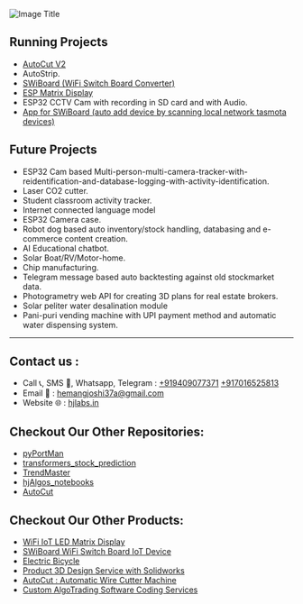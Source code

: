 ![](https://hjlabs.in/wp-content/uploads/2022/05/rainbow-text-1.png "Image Title")

## Running Projects 
- [AutoCut V2](https://github.com/hemangjoshi37a/AutoCut)
- AutoStrip.
- [SWiBoard (WiFi Switch Board Converter)](https://github.com/hemangjoshi37a/SWiBoard)
- [ESP Matrix Display](https://hjlabs.in/product/wifi-iot-led-display)
- ESP32 CCTV Cam with recording in SD card and with Audio.
- [App for SWiBoard (auto add device by scanning local network tasmota devices)](https://github.com/hemangjoshi37a/SWiBoard)

## Future Projects 
- ESP32 Cam based Multi-person-multi-camera-tracker-with-reidentification-and-database-logging-with-activity-identification.
- Laser CO2 cutter.
- Student classroom activity tracker.
- Internet connected language model
- ESP32 Camera case.
- Robot dog based auto inventory/stock handling, databasing and e-commerce content creation.
- AI Educational chatbot.
- Solar Boat/RV/Motor-home.
- Chip manufacturing.
- Telegram message based auto backtesting against old stockmarket data.
- Photogrametry web API for creating 3D plans for real estate brokers.
- Solar peliter water desalination module
- Pani-puri vending machine with UPI payment method and automatic water dispensing system.




----------------------------------
## Contact us :
- Call 📞, SMS 💬, Whatsapp, Telegram : [+919409077371](tel:+919409077371)  [+917016525813](tel:+917016525813)
- Email 📧 : hemangjoshi37a@gmail.com
- Website 🌐 : [hjlabs.in](https://hjlabs.in)

## Checkout Our Other Repositories:
- [pyPortMan](https://github.com/hemangjoshi37a/pyPortMan)
- [transformers_stock_prediction](https://github.com/hemangjoshi37a/transformers_stock_prediction)
- [TrendMaster](https://github.com/hemangjoshi37a/TrendMaster)
- [hjAlgos_notebooks](https://github.com/hemangjoshi37a/hjAlgos_notebooks)
- [AutoCut](https://github.com/hemangjoshi37a/AutoCut)

## Checkout Our Other Products:
- [WiFi IoT LED Matrix Display](https://hjlabs.in/product/wifi-iot-led-display)
- [SWiBoard WiFi Switch Board IoT Device](https://hjlabs.in/product/swiboard-wifi-switch-board-iot-device)
- [Electric Bicycle](https://hjlabs.in/product/electric-bicycle)
- [Product 3D Design Service with Solidworks](https://hjlabs.in/product/product-3d-design-with-solidworks/)
- [AutoCut : Automatic Wire Cutter Machine](https://hjlabs.in/product/automatic-wire-cutter-machine/)
- [Custom AlgoTrading Software Coding Services](https://hjlabs.in/product/custom-algotrading-software-for-zerodha-and-angel-w-source-code//)

